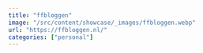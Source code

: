```yaml
---
title: "ffbloggen"
image: "/src/content/showcase/_images/ffbloggen.webp"
url: "https://ffbloggen.nl/"
categories: ["personal"]
---
```

